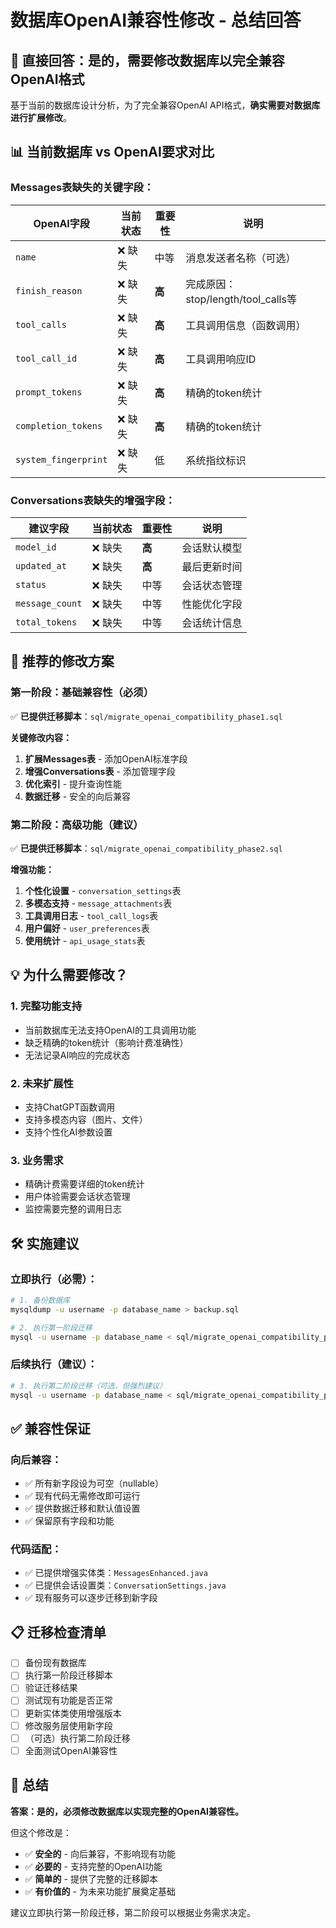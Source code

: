 # 数据库OpenAI兼容性修改 - 总结回答

## 🎯 直接回答：是的，需要修改数据库以完全兼容OpenAI格式

基于当前的数据库设计分析，为了完全兼容OpenAI API格式，**确实需要对数据库进行扩展修改**。

## 📊 当前数据库 vs OpenAI要求对比

### Messages表缺失的关键字段：

| OpenAI字段 | 当前状态 | 重要性 | 说明 |
|------------|----------|--------|------|
| `name` | ❌ 缺失 | 中等 | 消息发送者名称（可选） |
| `finish_reason` | ❌ 缺失 | **高** | 完成原因：stop/length/tool_calls等 |
| `tool_calls` | ❌ 缺失 | **高** | 工具调用信息（函数调用） |
| `tool_call_id` | ❌ 缺失 | **高** | 工具调用响应ID |
| `prompt_tokens` | ❌ 缺失 | **高** | 精确的token统计 |
| `completion_tokens` | ❌ 缺失 | **高** | 精确的token统计 |
| `system_fingerprint` | ❌ 缺失 | 低 | 系统指纹标识 |

### Conversations表缺失的增强字段：

| 建议字段 | 当前状态 | 重要性 | 说明 |
|----------|----------|--------|------|
| `model_id` | ❌ 缺失 | **高** | 会话默认模型 |
| `updated_at` | ❌ 缺失 | **高** | 最后更新时间 |
| `status` | ❌ 缺失 | 中等 | 会话状态管理 |
| `message_count` | ❌ 缺失 | 中等 | 性能优化字段 |
| `total_tokens` | ❌ 缺失 | 中等 | 会话统计信息 |

## 🚀 推荐的修改方案

### 第一阶段：基础兼容性（必须）
✅ **已提供迁移脚本**：`sql/migrate_openai_compatibility_phase1.sql`

**关键修改内容：**
1. **扩展Messages表** - 添加OpenAI标准字段
2. **增强Conversations表** - 添加管理字段
3. **优化索引** - 提升查询性能
4. **数据迁移** - 安全的向后兼容

### 第二阶段：高级功能（建议）
✅ **已提供迁移脚本**：`sql/migrate_openai_compatibility_phase2.sql`

**增强功能：**
1. **个性化设置** - `conversation_settings`表
2. **多模态支持** - `message_attachments`表
3. **工具调用日志** - `tool_call_logs`表
4. **用户偏好** - `user_preferences`表
5. **使用统计** - `api_usage_stats`表

## 💡 为什么需要修改？

### 1. **完整功能支持**
- 当前数据库无法支持OpenAI的工具调用功能
- 缺乏精确的token统计（影响计费准确性）
- 无法记录AI响应的完成状态

### 2. **未来扩展性**
- 支持ChatGPT函数调用
- 支持多模态内容（图片、文件）
- 支持个性化AI参数设置

### 3. **业务需求**
- 精确计费需要详细的token统计
- 用户体验需要会话状态管理
- 监控需要完整的调用日志

## 🛠️ 实施建议

### 立即执行（必需）：
```bash
# 1. 备份数据库
mysqldump -u username -p database_name > backup.sql

# 2. 执行第一阶段迁移
mysql -u username -p database_name < sql/migrate_openai_compatibility_phase1.sql
```

### 后续执行（建议）：
```bash
# 3. 执行第二阶段迁移（可选，但强烈建议）
mysql -u username -p database_name < sql/migrate_openai_compatibility_phase2.sql
```

## ✅ 兼容性保证

### 向后兼容：
- ✅ 所有新字段设为可空（nullable）
- ✅ 现有代码无需修改即可运行
- ✅ 提供数据迁移和默认值设置
- ✅ 保留原有字段和功能

### 代码适配：
- ✅ 已提供增强实体类：`MessagesEnhanced.java`
- ✅ 已提供会话设置类：`ConversationSettings.java`
- ✅ 现有服务可以逐步迁移到新字段

## 📋 迁移检查清单

- [ ] 备份现有数据库
- [ ] 执行第一阶段迁移脚本
- [ ] 验证迁移结果
- [ ] 测试现有功能是否正常
- [ ] 更新实体类使用增强版本
- [ ] 修改服务层使用新字段
- [ ] （可选）执行第二阶段迁移
- [ ] 全面测试OpenAI兼容性

## 🎯 总结

**答案：是的，必须修改数据库以实现完整的OpenAI兼容性。**

但这个修改是：
- ✅ **安全的** - 向后兼容，不影响现有功能
- ✅ **必要的** - 支持完整的OpenAI功能
- ✅ **简单的** - 提供了完整的迁移脚本
- ✅ **有价值的** - 为未来功能扩展奠定基础

建议立即执行第一阶段迁移，第二阶段可以根据业务需求决定。
